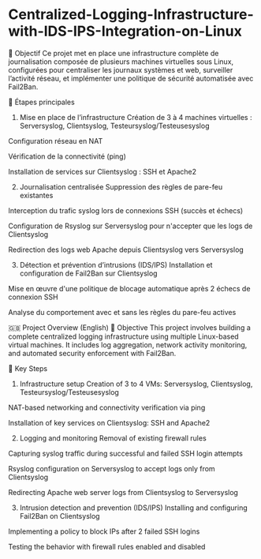 # Centralized-Logging-Infrastructure-with-IDS-IPS-Integration-on-Linux
🎯 Objectif
Ce projet met en place une infrastructure complète de journalisation composée de plusieurs machines virtuelles sous Linux, configurées pour centraliser les journaux systèmes et web, surveiller l’activité réseau, et implémenter une politique de sécurité automatisée avec Fail2Ban.

🧰 Étapes principales
1. Mise en place de l’infrastructure
Création de 3 à 4 machines virtuelles : Serversyslog, Clientsyslog, Testeursyslog/Testeusesyslog

Configuration réseau en NAT

Vérification de la connectivité (ping)

Installation de services sur Clientsyslog : SSH et Apache2

2. Journalisation centralisée
Suppression des règles de pare-feu existantes

Interception du trafic syslog lors de connexions SSH (succès et échecs)

Configuration de Rsyslog sur Serversyslog pour n'accepter que les logs de Clientsyslog

Redirection des logs web Apache depuis Clientsyslog vers Serversyslog

3. Détection et prévention d’intrusions (IDS/IPS)
Installation et configuration de Fail2Ban sur Clientsyslog

Mise en œuvre d'une politique de blocage automatique après 2 échecs de connexion SSH

Analyse du comportement avec et sans les règles du pare-feu actives

🇬🇧 Project Overview (English)
🎯 Objective
This project involves building a complete centralized logging infrastructure using multiple Linux-based virtual machines. It includes log aggregation, network activity monitoring, and automated security enforcement with Fail2Ban.

🧰 Key Steps
1. Infrastructure setup
Creation of 3 to 4 VMs: Serversyslog, Clientsyslog, Testeursyslog/Testeusesyslog

NAT-based networking and connectivity verification via ping

Installation of key services on Clientsyslog: SSH and Apache2

2. Logging and monitoring
Removal of existing firewall rules

Capturing syslog traffic during successful and failed SSH login attempts

Rsyslog configuration on Serversyslog to accept logs only from Clientsyslog

Redirecting Apache web server logs from Clientsyslog to Serversyslog

3. Intrusion detection and prevention (IDS/IPS)
Installing and configuring Fail2Ban on Clientsyslog

Implementing a policy to block IPs after 2 failed SSH logins

Testing the behavior with firewall rules enabled and disabled
